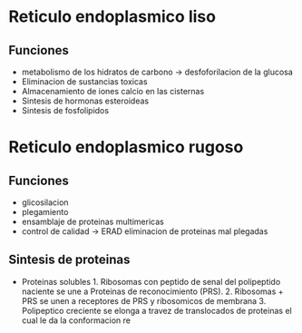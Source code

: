 # Reticulo endoplasmico liso

## Funciones
- metabolismo de los hidratos de carbono → desfoforilacion de la glucosa
- Eliminacion de sustancias toxicas
- Almacenamiento de iones calcio en las cisternas
- Sintesis de hormonas esteroideas
- Sintesis de fosfolipidos

# Reticulo endoplasmico rugoso

## Funciones

- glicosilacion 
- plegamiento
- ensamblaje de proteinas multimericas
- control de calidad → ERAD eliminacion de proteinas mal plegadas

## Sintesis de proteinas

- Proteinas solubles
	  1. Ribosomas con peptido de senal del polipeptido naciente se une a Proteinas de reconocimiento (PRS).
	  2. Ribosomas + PRS se unen a receptores de PRS y ribosomicos de membrana 
	  3. Polipeptico creciente se elonga a travez de translocados de proteinas el cual le da la conformacion re